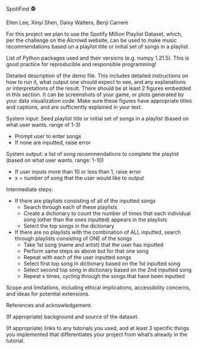 SpotiFind 🕵️

Ellen Lee, Xinyi Shen, Daisy Watters, Benji Carrere

For this project we plan to use the Spotify Million Playlist Dataset, which, per the challenge on the AIcrowd website, can be used to make music recommendations based on a playlist title or initial set of songs in a playlist.

List of Python packages used and their versions (e.g. numpy 1.21.5). This is good practice for reproducible and responsible programming!

Detailed description of the demo file. This includes detailed instructions on how to run it, what output one should expect to see, and any explanations or interpretations of the result. There should be at least 2 figures embedded in this section. It can be screenshots of your game, or plots generated by your data visualization code. Make sure these figures have appropriate titles and captions, and are sufficiently explained in your text.

System input: Seed playlist title or initial set of songs in a playlist (based on what user wants. range of 1-3)
- Prompt user to enter songs
- If none are inputted, raise error

System output: a list of song recommendations to complete the playlist (based on what user wants. range: 1-10)
- If user inputs more than 10 or less than 1, raise error
- x = number of song that the user would like to output

Intermediate steps:
- If there are playlists consisting of all of the inputted songs
    - Search through each of these playlists
    - Create a dictionary to count the number of times that each individual song (other than the ones inputted) appears in the playlists
    - Select the top songs in the dictionary 
- If there are no playlists with the combination of ALL inputted, search through playlists consisting of ONE of the songs
    - Take 1st song (name and artist) that the user has inputted
    - Perform same steps as above but for that one song
    - Repeat with each of the user inputted songs
    - Select first top song in dictionary based on the 1st inputted song
    - Select second top song in dictionary based on the 2nd inputted song
    - Repeat x times, cycling through the songs that have been inputted

Scope and limitations, including ethical implications, accessibility concerns, and ideas for potential extensions.

References and acknowledgement.

(If appropriate) background and source of the dataset.

(If appropriate) links to any tutorials you used, and at least 3 specific things you implemented that differentiates your project from what’s already in the tutorial.
